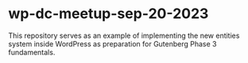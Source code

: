 # wp-dc-meetup-sep-20-2023
This repository serves as an example of implementing the new entities system inside WordPress as preparation for Gutenberg Phase 3 fundamentals. 
